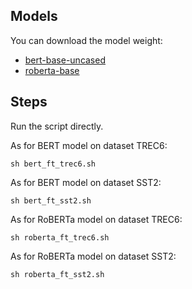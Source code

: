 ## Models

You can download the model weight:

- [bert-base-uncased](https://huggingface.co/google-bert/bert-base-uncased)
- [roberta-base](https://huggingface.co/FacebookAI/roberta-base)



## Steps

Run the script directly.



As for BERT model on dataset TREC6:

```
sh bert_ft_trec6.sh
```



As for BERT model on dataset SST2:

```
sh bert_ft_sst2.sh
```



As for RoBERTa model on dataset TREC6:

```
sh roberta_ft_trec6.sh
```



As for RoBERTa model on dataset SST2:

```
sh roberta_ft_sst2.sh
```

